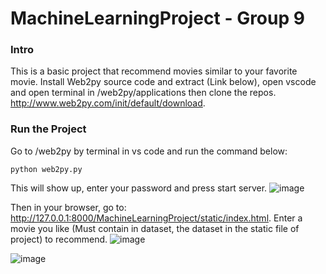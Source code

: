 # MachineLearningProject - Group 9
### Intro
This is a basic project that recommend movies similar to your favorite movie.
Install Web2py source code and extract (Link below), open vscode and open terminal in /web2py/applications then clone the repos.
http://www.web2py.com/init/default/download.

### Run the Project
Go to /web2py by terminal in vs code and run the command below:
```
python web2py.py
```
This will show up, enter your password and press start server.
![image](https://user-images.githubusercontent.com/72614237/168826862-706dc1ed-528c-45a5-b42f-d754bb9263eb.png)



Then in your browser, go to: http://127.0.0.1:8000/MachineLearningProject/static/index.html. Enter a movie you like (Must contain in dataset, the dataset in the static file of project) to recommend.
![image](https://user-images.githubusercontent.com/72614237/169110775-a62c82fb-1482-4fbf-b0b3-43397ed588ac.png)



![image](https://user-images.githubusercontent.com/72614237/169109630-e31afd27-9bdf-4c60-a03b-3a7958dc73f1.png)




